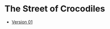 # The Street of Crocodiles

- [Version 01](https://eleventhirty.github.io/crocodiles/index_one.html)